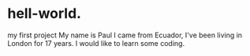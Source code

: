 # hell-world.
my first project
My name is Paul I came from Ecuador, I've been living in London for 17 years.
I would like to learn some coding.

